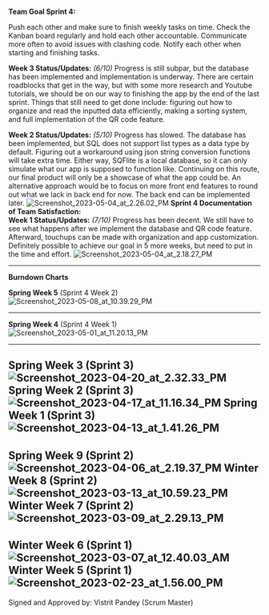 **Team Goal Sprint 4:**

Push each other and make sure to finish weekly tasks on time. Check the Kanban board regularly and hold each other accountable. Communicate more often to avoid issues with clashing code. Notify each other when starting and finishing tasks.

**Week 3 Status/Updates:** _(6/10)_ Progress is still subpar, but the database has been implemented and implementation is underway. There are certain roadblocks that get in the way, but with some more research and Youtube tutorials, we should be on our way to finishing the app by the end of the last sprint. Things that still need to get done include: figuring out how to organize and read the inputted data efficiently, making a sorting system, and full implementation of the QR code feature.
 

**Week 2 Status/Updates:** _(5/10)_ Progress has slowed. The database has been implemented, but SQL does not support list types as a data type by default. Figuring out a workaround using json string conversion functions will take extra time. Either way, SQFlite is a local database, so it can only simulate what our app is supposed to function like. Continuing on this route, our final product will only be a showcase of what the app could be. An alternative approach would be to focus on more front end features to round out what we lack in back end for now. The back end can be implemented later.
![Screenshot_2023-05-04_at_2.26.02_PM](uploads/90dbed960fbd1be06e96ce10540461d2/Screenshot_2023-05-04_at_2.26.02_PM.png)
**Sprint 4 Documentation of Team Satisfaction:**\
**Week 1 Status/Updates:**
_(7/10)_ Progress has been decent. We still have to see what happens after we implement the database and QR code feature. Afterward, touchups can be made with organization and app customization. Definitely possible to achieve our goal in 5 more weeks, but need to put in the time and effort.
![Screenshot_2023-05-04_at_2.18.27_PM](uploads/704169d2e624e602de14a3fc5a977ed4/Screenshot_2023-05-04_at_2.18.27_PM.png)

---------------------------------------------------------------------------------------------------------

**Burndown Charts** 

**Spring Week 5** (Sprint 4 Week 2)\
![Screenshot_2023-05-08_at_10.39.29_PM](uploads/212c3c8d6db3707303faa6414c310b37/Screenshot_2023-05-08_at_10.39.29_PM.png)

---------------------------------------------------------------------------------------------------------


**Spring Week 4** (Sprint 4 Week 1)\
![Screenshot_2023-05-01_at_11.20.13_PM](uploads/cd4dcd53e11621a42a99c221e17158da/Screenshot_2023-05-01_at_11.20.13_PM.png)

---------------------------------------------------------------------------------------------------------

**Spring Week 3** (Sprint 3)
![Screenshot_2023-04-20_at_2.32.33_PM](uploads/812aaf5e5bb14c2e027f9a9e11cb8052/Screenshot_2023-04-20_at_2.32.33_PM.png)
**Spring Week 2** (Sprint 3)
![Screenshot_2023-04-17_at_11.16.34_PM](uploads/12553c5f3244fa567c8bda9eb3e01f40/Screenshot_2023-04-17_at_11.16.34_PM.png)
**Spring Week 1** (Sprint 3)
![Screenshot_2023-04-13_at_1.41.26_PM](uploads/4dbb0a2f2373214efdbad413fb00d2c1/Screenshot_2023-04-13_at_1.41.26_PM.png)
---------------------------------------------------------------------------------------------------------

**Spring Week 9** (Sprint 2)
![Screenshot_2023-04-06_at_2.19.37_PM](uploads/9741cb668644d3e2d3e2ae722e083f75/Screenshot_2023-04-06_at_2.19.37_PM.png)
**Winter Week 8** (Sprint 2)
![Screenshot_2023-03-13_at_10.59.23_PM](uploads/2ed565b6f147d60f4e5e7e9152a6fc75/Screenshot_2023-03-13_at_10.59.23_PM.png)
**Winter Week 7** (Sprint 2)
![Screenshot_2023-03-09_at_2.29.13_PM](uploads/62e6a92c8bd0a84e909b64e68cff2f41/Screenshot_2023-03-09_at_2.29.13_PM.png)
---------------------------------------------------------------------------------------------------------
**Winter Week 6** (Sprint 1)
![Screenshot_2023-03-07_at_12.40.03_AM](uploads/937bc2038e8343383914517bdc389660/Screenshot_2023-03-07_at_12.40.03_AM.png)
**Winter Week 5** (Sprint 1)
![Screenshot_2023-02-23_at_1.56.00_PM](uploads/3b5ce99918726b438d4ee777b8486479/Screenshot_2023-02-23_at_1.56.00_PM.png)
---------------------------------------------------------------------------------------------------------

Signed and Approved by: Vistrit Pandey (Scrum Master)